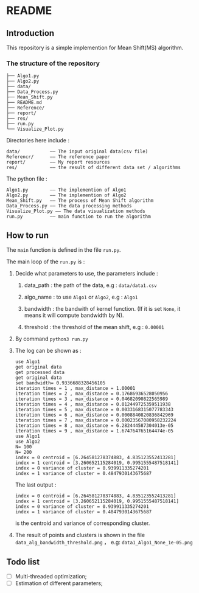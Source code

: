 # README

## Introduction

This repository is a simple implemention for Mean Shift(MS) algorithm.

### The structure of the repository 

```
├── Algo1.py
├── Algo2.py
├── data/
├── Data_Process.py
├── Mean_Shift.py
├── README.md
├── Reference/
├── report/
├── res/
├── run.py
└── Visualize_Plot.py
```

Directories here include :

```log
data/			—— The input original data(csv file)
Referencr/		—— The reference paper
report/			—— My report resources
res/			—— the result of different data set / algorithms
```

The python file :

```
Algo1.py		—— The implemention of Algo1
Algo2.py		—— The implemention of Algo2
Mean_Shift.py	—— The process of Mean Shift algorithm
Data_Process.py	—— The data processing methods
Visualize_Plot.py —— The data visualization methods
run.py			—— main function to run the algorithm
```

## How to run

The `main` function is defined in the file `run.py`. 

The main loop of the `run.py` is :

1. Decide what parameters to use, the parameters include : 

   1. data_path : the path of the data, e.g : `data/data1.csv` 

   2. algo_name : to use `Algo1` or `Algo2`, e.g : `Algo1`

   3. bandwidth : the bandwith of kernel function. (If it is set `None`, it means it will compute bandwidth by N).

   4. threshold : the threshold of the mean shift, e.g : `0.00001`

2. By command `python3 run.py` 

3. The log can be shown as :

   ```
   use Algo1
   get original data
   get processed data
   get original data
   set bandwidth= 0.9336688328456105
   iteration times = 1 , max_distance = 1.00001
   iteration times = 2 , max_distance = 0.17686936528050956
   iteration times = 3 , max_distance = 0.04682090822565989
   iteration times = 4 , max_distance = 0.012449725359511938
   iteration times = 5 , max_distance = 0.0033168315077783343
   iteration times = 6 , max_distance = 0.0008840820836842969
   iteration times = 7 , max_distance = 0.00023567080958232224
   iteration times = 8 , max_distance = 6.282444587304013e-05
   iteration times = 9 , max_distance = 1.674764765164474e-05
   use Algo1
   use Algo2
   N= 100
   N= 200
   index = 0 centroid = [6.264581278374883, 4.835123552413281]
   index = 1 centroid = [3.260652115284019, 0.9951555487518141]
   index = 0 variance of cluster = 0.939911335274201
   index = 1 variance of cluster = 0.4847930143675687
   ```

   The last output : 

   ```
   index = 0 centroid = [6.264581278374883, 4.835123552413281]
   index = 1 centroid = [3.260652115284019, 0.9951555487518141]
   index = 0 variance of cluster = 0.939911335274201
   index = 1 variance of cluster = 0.4847930143675687
   ```

   is the centroid and variance of corresponding cluster.

4. The result of points and clusters is shown in the file `data_alg_bandwidth_threshold.png` ， e.g: `data1_Algo1_None_1e-05.png`

## Todo list

- [ ] Multi-threaded optimization;
- [ ] Estimation of different parameters;
